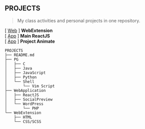 ## PROJECTS  
> My class activities and personal projects in one repository.
 
[ [Web](https://s20016.github.io/PROJECTS/WebExtension/) ] **WebExtension**  
[ [App](https://s20016.github.io/ReactJS/) ] **Main ReactJS**  
[ [App](https://s20016.github.io/Animate/) ] **Project Animate**  

```
PROJECTS
├── README.md
├── PG
│   ├── C
│   ├── Java
│   ├── JavaScript
│   ├── Python
│   └── Shell
│       └── Vim Script
├── WebApplication
│   ├── ReactJS
│   ├── SocialPreview
│   └── WordPress
│       └── PHP
└── WebExtension
    ├── HTML
    └── CSS/SCSS
```
